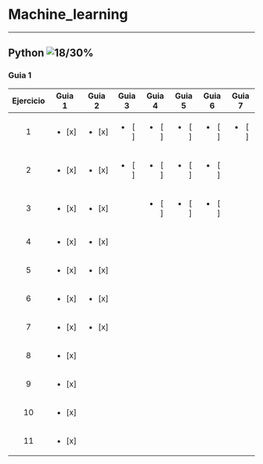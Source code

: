 # Machine_learning

***

## Python ![18/30%](https://progress-bar.dev/60)
  
### Guia 1 
| Ejercicio | Guia 1 | Guia 2 | Guia 3 | Guia 4 | Guia 5 | Guia 6 | Guia 7 |
| :-: | :-: | :-: | :-: | :-: | :-: | :-: | :-: |
| 1 | <ul><li> [x] </li></ul>| <ul><li> [x] </li></ul>| <ul><li> [ ] </li></ul>| <ul><li> [ ] </li></ul>| <ul><li> [ ] </li></ul>| <ul><li> [ ] </li></ul>| <ul><li> [ ] </li></ul>|
| 2 | <ul><li> [x] </li></ul>|  <ul><li> [x] </li></ul>| <ul><li> [ ] </li></ul>| <ul><li> [ ] </li></ul>| <ul><li> [ ] </li></ul>| <ul><li> [ ] </li></ul>| |
| 3 | <ul><li> [x] </li></ul>|  <ul><li> [x] </li></ul>| |  <ul><li> [ ] </li></ul>|  <ul><li> [ ] </li></ul>|  <ul><li> [ ] </li></ul>| |
| 4 | <ul><li> [x] </li></ul>|  <ul><li> [x] </li></ul>| | | | | |
| 5 | <ul><li> [x] </li></ul>|  <ul><li> [x] </li></ul>| | | | | |
| 6 | <ul><li> [x] </li></ul>|  <ul><li> [x] </li></ul>| | | | | |
| 7 | <ul><li> [x] </li></ul>|  <ul><li> [x] </li></ul>| | | | | |
| 8 | <ul><li> [x] </li></ul>|
| 9 | <ul><li> [x] </li></ul>|
| 10 | <ul><li> [x] </li></ul>|
| 11 | <ul><li> [x] </li></ul>|
